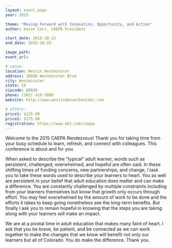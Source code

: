 ```yaml
---
layout: event_page
year: 2015

theme: "Moving Forward with Innovation, Opportunity, and Action"
author: Karen Carr, CAEPA President

start_date: 2015-10-23
end_date: 2015-10-24

image_path: 
event_url: 

# venue:
location: Westin Westminster
address: 10600 Westminster Blvd
city: Westminster
state: CO
zipcode: 80020
phone: (303) 410-5000
website: http://www.westindenverboulder.com

# offers:
price1: $125.00
price2: $175.00
registration: https://www.mkt.com/caepa
---
```

Welcome to the 2015 CAEPA Rendezvous! Thank you for taking time from your busy schedule to learn, refresh, and connect with colleagues. This conference is about and for you.

When asked to describe the “typical” adult learner, words such as persistent, challenged, overwhelmed, and hopeful are often said. In these shifting times of funding concerns, new partnerships, and change, I task you to take these words used to describe your learners to heart. You as well are persistent in your belief that adult education does matter and can make a difference. You are constantly challenged by multiple constraints including from your learners themselves but know that growth only occurs through effort. You may feel overwhelmed by the  amount of work to be done and the efforts it takes to keep going nonetheless see the long-term benefits. But finally I ask you to remain hopeful in knowing that the steps you are taking along with your learners will make an impact.

We are at a pivotal time in adult education that makes many faint of heart. I ask that you be  brave, be patient, and be connected as we can work together to make the changes that we know will benefit not only our learners but all of Colorado. You do make the difference. Thank you.